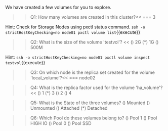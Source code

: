 We have created a few volumes for you to explore.

>>Q1: How many volumes are created in this cluster?<< 
=== 3

Hint: Check for Storage Nodes using pxctl status command.
`ssh -o strictHostKeyChecking=no node01 pxctl volume list`{{execute}}


>>Q2: What is the size of the volume 'testvol'? << 
() 2G 
(*) 1G
() 500M

Hint:
`ssh -o strictHostKeyChecking=no node01 pxctl volume inspect testvol`{{execute}}


>>Q3: On which node is the replica set created for the volume 'local_volume'?<< 
=== node02


>>Q4: What is the replica factor used for the volume 'ha_volume'?  << 
() 1
(*) 3
()  2
()  4


>>Q5: What is the State of the three volumes?
() Mounted
() Unmounted
() Attached
(*) Detached


>>Q6: Which Pool do these volumes belong to?
() Pool 1
() Pool HIGH IO
() Pool 0 
() Pool SSD


